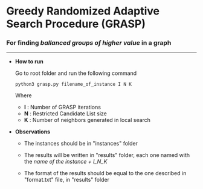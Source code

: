 # Greedy Randomized Adaptive Search Procedure (GRASP)
### For finding _ballanced groups of higher value_ in a graph
---

* **How to run**

    Go to root folder and run the following command
    
    ```console
    python3 grasp.py filename_of_instance I N K
    ```

    Where
    - **I** : Number of GRASP iterations
    - **N** : Restricted Candidate List size
    - **K** : Number of neighbors generated in local search

* **Observations**
    * The instances should be in "instances" folder

    * The results will be written in "results" folder, each one named with the *name of the instance + I_N_K*

    * The format of the results should be equal to the one described in "format.txt" file, in "results" folder
    